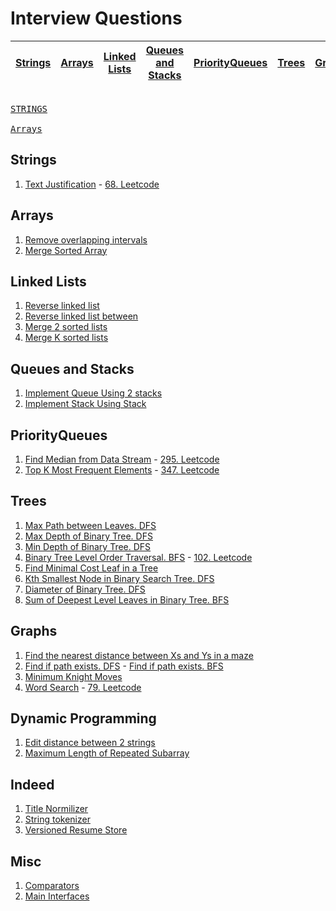 # Interview Questions

|[Strings](#Strings)|[Arrays](#Arrays)|[Linked Lists](#Linked-lists)|[Queues and Stacks](#Queues-and-Stacks)|[PriorityQueues](#PriorityQueues)|[Trees](#Trees)|[Graphs](#Graphs)|[Dynamic Programming](#Dynamic-Programming)|[Indeed](#Indeed)|[Misc](#Misc)|
|---|---|---|---|---|---|---|---|---|---|

<kbd><br>[STRINGS](#Strings)<br></kbd> <kbd><br>[Arrays](#Arrays)<br></kbd>


## Strings
<ol>
  <li><a href="https://github.com/LenarBad/interview-questions/blob/main/strings/text-justification.java">Text Justification</a> - <a href="https://leetcode.com/problems/text-justification/description/">68. Leetcode</a></li>
</ol>

## Arrays
<ol>
  <li><a href="https://github.com/LenarBad/interview-questions/blob/main/arrays/remove-overlapping-intervals.java">Remove overlapping intervals</a></li>
  <li><a href="https://github.com/LenarBad/interview-questions/blob/main/arrays/merge-sorted-array.java">Merge Sorted Array</a></li>
</ol>

## Linked Lists
<ol>
  <li><a href="https://github.com/LenarBad/interview-questions/blob/main/linked-list/reverse-linkedlist.java">Reverse linked list</a></li>
  <li><a href="https://github.com/LenarBad/interview-questions/blob/main/linked-list/reverse-linkedlist-between.java">Reverse linked list between</a></li>
  <li><a href="https://github.com/LenarBad/interview-questions/blob/main/linked-list/merge-2-sorted-lists.java">Merge 2 sorted lists</a></li>
  <li><a href="https://github.com/LenarBad/interview-questions/blob/main/linked-list/merge-k-sorted-lists.java">Merge K sorted lists</a></li>
</ol>

## Queues and Stacks
<ol>
  <li><a href="https://github.com/LenarBad/interview-questions/blob/main/queues-stacks/implement-queue-using-two-stacks.java">Implement Queue Using 2 stacks</a></li>
  <li><a href="https://github.com/LenarBad/interview-questions/blob/main/queues-stacks/implement-stack-using-queue.java">Implement Stack Using Stack</a></li>
</ol>

## PriorityQueues
<ol>
  <li><a href="https://github.com/LenarBad/interview-questions/blob/main/priority-queue/find-median-from-data-stream.java">Find Median from Data Stream</a> - <a href="https://leetcode.com/problems/find-median-from-data-stream/description/">295. Leetcode</a></li>
  <li><a href="https://github.com/LenarBad/interview-questions/blob/main/priority-queue/top-k-most-frequent-elements.java">Top K Most Frequent Elements</a> - <a href="https://leetcode.com/problems/top-k-frequent-elements/">347. Leetcode</a></li>
</ol>

## Trees
<ol>
  <li><a href="https://github.com/LenarBad/interview-questions/blob/main/trees/max-path-sum-between-leaves-in-beenary-tree.java">Max Path between Leaves. DFS</a></li>
  <li><a href="https://github.com/LenarBad/interview-questions/blob/main/trees/max-depth-of-binary-tree.java">Max Depth of Binary Tree. DFS</a></li>
  <li><a href="https://github.com/LenarBad/interview-questions/blob/main/trees/min-depth-of-binary-tree.java">Min Depth of Binary Tree. DFS</a></li>
  <li><a href="https://github.com/LenarBad/interview-questions/blob/main/trees/tree-level-order-traversal.java">Binary Tree Level Order Traversal. BFS</a> - <a href="https://leetcode.com/problems/binary-tree-level-order-traversal/" traget="_blank">102. Leetcode</a>
  </li>
  <li><a href="https://github.com/LenarBad/interview-questions/blob/main/trees/minimal-cost-leaf-in-tree.java">Find Minimal Cost Leaf in a Tree</a></li>
  <li><a href="https://github.com/LenarBad/interview-questions/blob/main/trees/kth-smallest-node-in-bst.java">Kth Smallest Node in Binary Search Tree. DFS</a></li>
  <li><a href="https://github.com/LenarBad/interview-questions/blob/main/trees/diameter-of-binary-tree.java">Diameter of Binary Tree. DFS</a></li>
  <li><a href="https://github.com/LenarBad/interview-questions/blob/main/trees/sum-of-deepest-level-leaves.java">Sum of Deepest Level Leaves in Binary Tree. BFS</a></li>
</ol>

## Graphs
<ol>
    <li><a href="https://github.com/LenarBad/interview-questions/blob/main/graphs/nearest-distance-between-x-and-y-in-maze.java">Find the nearest distance between Xs and Ys in a maze</a></li>
    <li><a href="https://github.com/LenarBad/interview-questions/blob/main/graphs/find-if-path-exists-dfs.java">Find if path exists. DFS</a> - <a href="https://github.com/LenarBad/interview-questions/blob/main/graphs/find-if-path-exists-bfs.java">Find if path exists. BFS</a></li>
    <li><a href="https://github.com/LenarBad/interview-questions/blob/main/graphs/minimum-knight-moves.java">Minimum Knight Moves</a></li>
    <li><a href="https://github.com/LenarBad/interview-questions/blob/main/graphs/word-search.java">Word Search</a> - <a href="https://leetcode.com/problems/word-search">79. Leetcode</a></li>
</ol>

## Dynamic Programming
<ol>
  <li><a href="https://github.com/LenarBad/interview-questions/blob/main/dp/edit-distance-between-2-strings.java">Edit distance between 2 strings</a></li>
  <li><a href="https://github.com/LenarBad/interview-questions/blob/main/dp/maximum-length-of-repeated-subarray.java">Maximum Length of Repeated Subarray</a></li>
</ol>

## Indeed
<ol>
  <li><a href="https://github.com/LenarBad/interview-questions/blob/main/indeed/title-normalizer.java">Title Normilizer</a></li>
  <li><a href="https://github.com/LenarBad/interview-questions/blob/main/indeed/tokenizer.java">String tokenizer</a></li>
  <li><a href="https://github.com/LenarBad/interview-questions/blob/main/indeed/versioned-resume-store.java">Versioned Resume Store</a></li>
</ol>

## Misc
<ol>
  <li><a href="https://github.com/LenarBad/interview-questions/blob/main/misc/comparators.md">Comparators</a></li>
  <li><a href="https://github.com/LenarBad/interview-questions/blob/main/misc/main-interfaces.md">Main Interfaces</a></li>
</ol>
